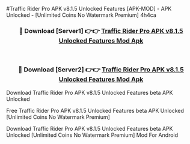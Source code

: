 #Traffic Rider Pro APK v8.1.5 Unlocked Features [APK-MOD] - APK Unlocked - [Unlimited Coins No Watermark Premium] 4h4ca



<div align="center">

<h3>🔴 Download [Server1] 👉👉 <a href="https://momento.my/?title=Traffic_Rider_Pro_APK_v8.1.5_Unlocked_Features">Traffic Rider Pro APK v8.1.5 Unlocked Features Mod Apk</a></h3><br>

<h3>🔴 Download [Server2] 👉👉 <a href="https://momento.my/?title=Traffic_Rider_Pro_APK_v8.1.5_Unlocked_Features">Traffic Rider Pro APK v8.1.5 Unlocked Features Mod Apk</a></h3>
</div>



Download Traffic Rider Pro APK v8.1.5 Unlocked Features beta APK Unlocked

Free Traffic Rider Pro APK v8.1.5 Unlocked Features beta APK Unlocked [Unlimited Coins No Watermark Premium]

Download Traffic Rider Pro APK v8.1.5 Unlocked Features beta APK Unlocked [Unlimited Coins No Watermark Premium] Mod For Android

